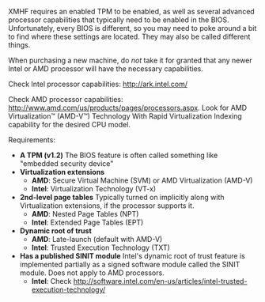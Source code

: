 XMHF requires an enabled TPM to be enabled, as well as several
advanced processor capabilities that typically need to be enabled in
the BIOS. Unfortunately, every BIOS is different, so you may need to
poke around a bit to find where these settings are located. They may
also be called different things.

When purchasing a new machine, do *not* take it for granted that any
newer Intel or AMD processor will have the necessary capabilities.

Check Intel processor capabilities: <http://ark.intel.com/>

Check AMD processor capabilities:
<http://www.amd.com/us/products/pages/processors.aspx>.
Look for AMD Virtualization™ (AMD-V™) Technology With Rapid Virtualization
Indexing capability for the desired CPU model.

Requirements:

* **A TPM (v1.2)** The BIOS feature is often called something like
    "embedded security device"
* **Virtualization extensions**
    * **AMD**: Secure Virtual Machine (SVM) or AMD Virtualization (AMD-V)
    * **Intel**: Virtualization Technology (VT-x)
* **2nd-level page tables** Typically turned on implicitly along with Virtualization extensions, if the processor supports it.
    * **AMD**: Nested Page Tables (NPT)
    * **Intel**: Extended Page Tables (EPT)
* **Dynamic root of trust**
    * **AMD**: Late-launch (default with AMD-V)
    * **Intel**: Trusted Execution Technology (TXT)
* **Has a published SINIT module** Intel's dynamic root of
  trust feature is implemented partially as a signed software module
  called the SINIT module. Does not apply to AMD processors.
    * **Intel**: Check <http://software.intel.com/en-us/articles/intel-trusted-execution-technology/>
